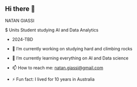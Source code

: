 ## Hi there 👋
NATAN GIASSI 

$ Units Student studying AI and Data Analytics 
  - 2024-TBD 


- 🔭 I’m currently working on studying hard and climbing rocks
- 🌱 I’m currently learning everything on AI and Data science
- 📫 How to reach me: natan.giassi@gmail.com
- ⚡ Fun fact: I lived for 10 years in Australia




<!--
**General-Kainobi/General-Kainobi** is a ✨ _special_ ✨ repository because its `README.md` (this file) appears on your GitHub profile.

Here are some ideas to get you started:

- 🔭 I’m currently working on ...
- 🌱 I’m currently learning ...
- 👯 I’m looking to collaborate on ...
- 🤔 I’m looking for help with ...
- 💬 Ask me about ...
- 📫 How to reach me: ...
- 😄 Pronouns: ...
- ⚡ Fun fact: ...
-->
